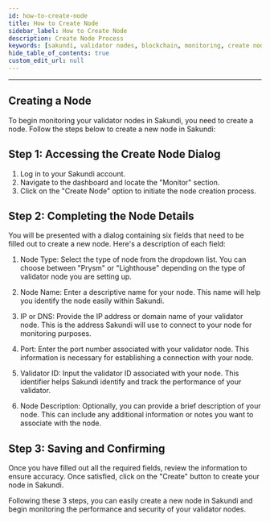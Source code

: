 ```yaml
---
id: how-to-create-node
title: How to Create Node
sidebar_label: How to Create Node
description: Create Node Process
keywords: [sakundi, validator nodes, blockchain, monitoring, create node]
hide_table_of_contents: true
custom_edit_url: null
---
```


---

## Creating a Node

To begin monitoring your validator nodes in Sakundi, you need to create a node. Follow the steps below to create a new node in Sakundi:

## Step 1: Accessing the Create Node Dialog

1) Log in to your Sakundi account.
2) Navigate to the dashboard and locate the "Monitor" section.
3) Click on the "Create Node" option to initiate the node creation process.

## Step 2: Completing the Node Details

You will be presented with a dialog containing six fields that need to be filled out to create a new node. Here's a description of each field:


<div className="sakundiCreateNodeDialog CreateNodeDialog"></div>

1) Node Type:
Select the type of node from the dropdown list. You can choose between "Prysm" or "Lighthouse" depending on the type of validator node you are setting up.

2) Node Name:
Enter a descriptive name for your node. This name will help you identify the node easily within Sakundi.

3) IP or DNS:
Provide the IP address or domain name of your validator node. This is the address Sakundi will use to connect to your node for monitoring purposes.

4) Port:
Enter the port number associated with your validator node. This information is necessary for establishing a connection with your node.

5) Validator ID:
Input the validator ID associated with your node. This identifier helps Sakundi identify and track the performance of your validator.

6) Node Description:
Optionally, you can provide a brief description of your node. This can include any additional information or notes you want to associate with the node.

## Step 3: Saving and Confirming

Once you have filled out all the required fields, review the information to ensure accuracy. Once satisfied, click on the  "Create" button to create your node in Sakundi.

Following these 3 steps, you can easily create a new node in Sakundi and begin monitoring the performance and security of your validator nodes.

<div className="sakundiDashboardSuccessfullyCreated"></div>